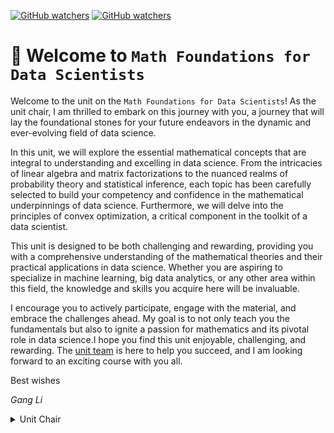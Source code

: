 [![GitHub watchers](https://img.shields.io/badge/tulip--lab-Math--Foundations-brightgreen)](../README.md)
[![GitHub watchers](https://img.shields.io/badge/Module-Induction-orange)](README.md)

# :clap: Welcome to `Math Foundations for Data Scientists`

Welcome to the unit on the `Math Foundations for Data Scientists`! As the unit chair, I am thrilled to embark on this journey with you, a journey that will lay the foundational stones for your future endeavors in the dynamic and ever-evolving field of data science.

In this unit, we will explore the essential mathematical concepts that are integral to understanding and excelling in data science. From the intricacies of linear algebra and matrix factorizations to the nuanced realms of probability theory and statistical inference, each topic has been carefully selected to build your competency and confidence in the mathematical underpinnings of data science. Furthermore, we will delve into the principles of convex optimization, a critical component in the toolkit of a data scientist.

This unit is designed to be both challenging and rewarding, providing you with a comprehensive understanding of the mathematical theories and their practical applications in data science. Whether you are aspiring to specialize in machine learning, big data analytics, or any other area within this field, the knowledge and skills you acquire here will be invaluable.

I encourage you to actively participate, engage with the material, and embrace the challenges ahead. My goal is to not only teach you the fundamentals but also to ignite a passion for mathematics and its pivotal role in data science.I hope you find this unit enjoyable, challenging, and rewarding. The [unit team](S00B-Team.md) is here to help you succeed, and I am looking forward to an exciting course with you all. 

Best wishes

*Gang Li*

<details>
<summary>Unit Chair</summary>

- :phone: +61(3)92517434
  
- :postbox: gangli@duck.com

- :link: https://www.deakin.edu.au/about-deakin/people/gang-li
</details>



